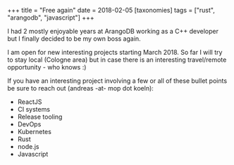 +++
title = "Free again"
date = 2018-02-05
[taxonomies]
tags = ["rust",
  "arangodb",
  "javascript"]
+++

I had 2 mostly enjoyable years at ArangoDB working as a C++ developer but I finally decided to be my own boss again.

<!-- more -->

I am open for new interesting projects starting March 2018. So far I will try to stay local (Cologne area) but in case there is an interesting travel/remote opportunity - who knows :)

If you have an interesting project involving a few or all of these bullet points be sure to reach out (andreas -at- mop dot koeln):

- ReactJS
- CI systems
- Release tooling
- DevOps
- Kubernetes
- Rust
- node.js
- Javascript
